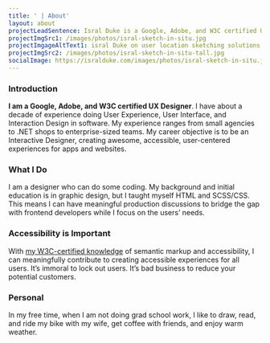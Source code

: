 ```yaml
---
title: ' | About'
layout: about
projectLeadSentence: Isral Duke is a Google, Adobe, and W3C certified UX Designer. He has a decade of experience doing User Experience, User Interface, and Interaction Design in software.
projectImgSrc1: /images/photos/isral-sketch-in-situ.jpg
projectImgageAltText1: isral Duke on user location sketching solutions. Several ink pens surround him. He has his sketchbook in his hands and his laptop, open, on his lap.
projectImgSrc2: /images/photos/isral-sketch-in-situ-tall.jpg
socialImage: https://isralduke.com/images/photos/isral-sketch-in-situ.jpg
---
```


### Introduction

**I am a Google, Adobe, and W3C certified UX Designer**. I have about a decade of experience doing User Experience, User Interface, and Interaction Design in software. My experience ranges from small agencies to .NET shops to enterprise-sized teams. My career objective is to be an Interactive Designer, creating awesome, accessible, user-centered experiences for apps and websites.

### What I Do

I am a designer who can do some coding. My background and initial education is in graphic design, but I taught myself HTML and SCSS/CSS. This means I can have meaningful production discussions to bridge the gap with frontend developers while I focus on the users’ needs. <!-- To illustrate, here’s the <a href="https://www.figma.com/community/file/1080971993134221445/Pelican-Mockups-1" target="_blank">Figma Community file</a> and <a href="https://pelican.ots.la.gov/" target="_blank">documentation site</a> for Pelican, a design I am currently building for Louisiana’s state government. -->

### Accessibility is Important

With <a href="https://courses.edx.org/certificates/42dc6997e0c4460f885d0763411dee0c" target="_blank">my W3C-certified knowledge</a> of semantic markup and accessibility, I can meaningfully contribute to creating accessible experiences for all users. It’s immoral to lock out users. It’s bad business to reduce your potential customers.

### Personal

In my free time, when I am not doing grad school work, I like to draw, read, and ride my bike with my wife, get coffee with friends, and enjoy warm weather.
